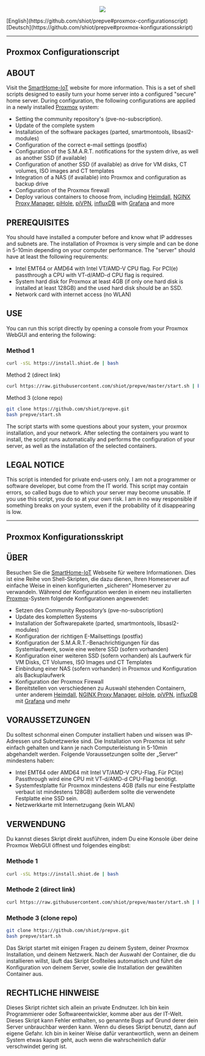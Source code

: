 <p align="center">
    <a href="https://smarthome-iot.net/">
        <img src="https://avatars.githubusercontent.com/u/39486895?s=460&u=9535216fe331e8c63d6be8c7410448c4999def32&v=4">
    </a>
    <br>
</p>
[English](https://github.com/shiot/prepve#proxmox-configurationscript)
[Deutsch](https://github.com/shiot/prepve#proxmox-konfigurationsskript)

-----

## Proxmox Configurationscript

## ABOUT
Visit the [SmartHome-IoT](https://www.smarthome-iot.net) website for more information. This is a set of shell scripts designed to easily turn your home server into a configured "secure" home server. During configuration, the following configurations are applied in a newly installed [Proxmox]( https://www.proxmox.com/de/proxmox-ve/erste-schritte) system:
- Setting the community repository's (pve-no-subscription).
- Update of the complete system
- Installation of the software packages (parted, smartmontools, libsasl2-modules)
- Configuration of the correct e-mail settings (postfix)
- Configuration of the S.M.A.R.T. notifications for the system drive, as well as another SSD (if available)
- Configuration of another SSD (if available) as drive for VM disks, CT volumes, ISO images and CT templates
- Integration of a NAS (if available) into Proxmox and configuration as backup drive
- Configuration of the Proxmox firewall
- Deploy various containers to choose from, including [Heimdall]( https://github.com/linuxserver/Heimdall), [NGINX Proxy Manager]( https://github.com/jc21/nginx-proxy-manager), [piHole]( https://github.com/pi-hole/pi-hole), [piVPN]( https://github.com/pivpn/pivpn), [influxDB]( https://github.com/influxdata/influxdb) with [Grafana]( https://github.com/grafana/grafana) and more

## PREREQUISITES
You should have installed a computer before and know what IP addresses and subnets are. The installation of Proxmox is very simple and can be done in 5-10min depending on your computer performance. The "server" should have at least the following requirements:
- Intel EMT64 or AMD64 with Intel VT/AMD-V CPU flag. For PCI(e) passthrough a CPU with VT-d/AMD-d CPU flag is required.
- System hard disk for Proxmox at least 4GB (if only one hard disk is installed at least 128GB) and the used hard disk should be an SSD.
- Network card with internet access (no WLAN)

## USE
You can run this script directly by opening a console from your Proxmox WebGUI and entering the following:

### Method 1
```bash
curl -sSL https://install.shiot.de | bash
```

Method 2 (direct link)
```bash
curl https://raw.githubusercontent.com/shiot/prepve/master/start.sh | bash
```

Method 3 (clone repo)
```bash
git clone https://github.com/shiot/prepve.git
bash prepve/start.sh
```

The script starts with some questions about your system, your proxmox installation, and your network. After selecting the containers you want to install, the script runs automatically and performs the configuration of your server, as well as the installation of the selected containers.

## LEGAL NOTICE
This script is intended for private end-users only. I am not a programmer or software developer, but come from the IT world. This script may contain errors, so called bugs due to which your server may become unusable.
If you use this script, you do so at your own risk. I am in no way responsible if something breaks on your system, even if the probability of it disappearing is low.

-----

## Proxmox Konfigurationsskript

## ÜBER
Besuchen Sie die [SmartHome-IoT](https://www.smarthome-iot.net) Webseite für weitere Informationen. Dies ist eine Reihe von Shell-Skripten, die dazu dienen, Ihren Homeserver auf einfache Weise in einen konfigurierten „sicheren“ Homeserver zu verwandeln. Während der Konfiguration werden in einem neu installierten [Proxmox]( https://www.proxmox.com/de/proxmox-ve/erste-schritte)-System folgende Konfigurationen angewendet:
- Setzen des Community Repository’s (pve-no-subscription)
- Update des kompletten Systems
- Installation der Softwarepakete (parted, smartmontools, libsasl2-modules)
- Konfiguration der richtigen E-Mailsettings (postfix)
- Konfiguration der S.M.A.R.T.-Benachrichtigungen für das Systemlaufwerk, sowie eine weitere SSD (sofern vorhanden)
- Konfiguration einer weiteren SSD (sofern vorhanden) als Laufwerk für VM Disks, CT Volumes, ISO Images und CT Templates
- Einbindung einer NAS (sofern vorhanden) in Proxmox und Konfiguration als Backuplaufwerk
- Konfiguration der Proxmox Firewall
- Bereitstellen von verschiedenen zu Auswahl stehenden Containern, unter anderem [Heimdall]( https://github.com/linuxserver/Heimdall), [NGINX Proxy Manager]( https://github.com/jc21/nginx-proxy-manager), [piHole]( https://github.com/pi-hole/pi-hole), [piVPN]( https://github.com/pivpn/pivpn), [influxDB]( https://github.com/influxdata/influxdb) mit [Grafana]( https://github.com/grafana/grafana) und mehr

## VORAUSSETZUNGEN
Du solltest schonmal einen Computer installiert haben und wissen was IP-Adressen und Subnetzwerke sind. Die Installation von Proxmox ist sehr einfach gehalten und kann je nach Computerleistung in 5-10min abgehandelt werden. Folgende Voraussetzungen sollte der „Server“ mindestens haben:
- Intel EMT64 oder AMD64 mit Intel VT/AMD-V CPU-Flag. Für PCI(e) Passthrough wird eine CPU mit VT-d/AMD-d CPU-Flag benötigt.
- Systemfestplatte für Proxmox mindestens 4GB (falls nur eine Festplatte verbaut ist mindestens 128GB) außerdem sollte die verwendete Festplatte eine SSD sein.
- Netzwerkkarte mit Internetzugang (kein WLAN)

## VERWENDUNG
Du kannst dieses Skript direkt ausführen, indem Du eine Konsole über deine Proxmox WebGUI öffnest und folgendes eingibst:

### Methode 1
```bash
curl -sSL https://install.shiot.de | bash
```

### Methode 2 (direct link)
```bash
curl https://raw.githubusercontent.com/shiot/prepve/master/start.sh | bash
```

### Methode 3 (clone repo)
```bash
git clone https://github.com/shiot/prepve.git
bash prepve/start.sh
```

Das Skript startet mit einigen Fragen zu deinem System, deiner Proxmox Installation, und deinem Netzwerk. Nach der Auswahl der Container, die du installieren willst, läuft das Skript Großteiles automatisch und führt die Konfiguration von deinem Server, sowie die Installation der gewählten Container aus.

## RECHTLICHE HINWEISE
Dieses Skript richtet sich allein an private Endnutzer. Ich bin kein Programmierer oder Softwareentwickler, komme aber aus der IT-Welt. Dieses Skript kann Fehler enthalten, so genannte Bugs auf Grund derer dein Server unbrauchbar werden kann.
Wenn du dieses Skript benutzt, dann auf eigene Gefahr. Ich bin in keiner Weise dafür verantwortlich, wenn an deinem System etwas kaputt geht, auch wenn die wahrscheinlich dafür verschwindet gering ist.

